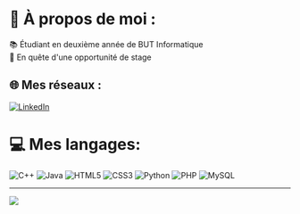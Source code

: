 # 💫 À propos de moi :
📚 Étudiant en deuxième année de BUT Informatique<br>🔭 En quête d'une opportunité de stage


## 🌐 Mes réseaux :
[![LinkedIn](https://img.shields.io/badge/LinkedIn-%230077B5.svg?logo=linkedin&logoColor=white)](https://linkedin.com/in/rayan-bendjeddou-08667924b) 

# 💻 Mes langages:
![C++](https://img.shields.io/badge/c++-%2300599C.svg?style=for-the-badge&logo=c%2B%2B&logoColor=white) ![Java](https://img.shields.io/badge/java-%23ED8B00.svg?style=for-the-badge&logo=openjdk&logoColor=white) ![HTML5](https://img.shields.io/badge/html5-%23E34F26.svg?style=for-the-badge&logo=html5&logoColor=white) ![CSS3](https://img.shields.io/badge/css3-%231572B6.svg?style=for-the-badge&logo=css3&logoColor=white) ![Python](https://img.shields.io/badge/python-3670A0?style=for-the-badge&logo=python&logoColor=ffdd54) ![PHP](https://img.shields.io/badge/php-%23777BB4.svg?style=for-the-badge&logo=php&logoColor=white) ![MySQL](https://img.shields.io/badge/mysql-%2300000f.svg?style=for-the-badge&logo=mysql&logoColor=white)

---
[![](https://visitcount.itsvg.in/api?id=BENDJEDDOU-Rayan&icon=0&color=0)](https://visitcount.itsvg.in)
